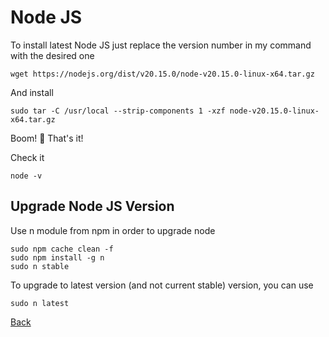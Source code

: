 # Node JS

To install latest Node JS just replace the version number in my command with the desired one

```
wget https://nodejs.org/dist/v20.15.0/node-v20.15.0-linux-x64.tar.gz
```

And install

```
sudo tar -C /usr/local --strip-components 1 -xzf node-v20.15.0-linux-x64.tar.gz
```

Boom! 🎉 That's it! 

Check it 

```
node -v
```

## Upgrade Node JS Version

Use n module from npm in order to upgrade node

```
sudo npm cache clean -f
sudo npm install -g n
sudo n stable
```
To upgrade to latest version (and not current stable) version, you can use

```
sudo n latest
```

[Back](https://github.com/markxxv/webserver)
